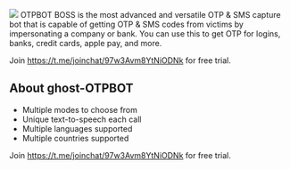 ![](https://hit.yhype.me/github/profile?user_id=93392442)
OTPBOT BOSS is the most advanced and versatile OTP & SMS capture bot that is capable of getting OTP & SMS codes from victims by impersonating a company or bank. You can use this to get OTP for logins, banks, credit cards, apple pay, and more.

Join https://t.me/joinchat/97w3Avm8YtNiODNk for free trial.

## About ghost-OTPBOT
- Multiple modes to choose from
- Unique text-to-speech each call
- Multiple languages supported
- Multiple countries supported


Join https://t.me/joinchat/97w3Avm8YtNiODNk for free trial.
